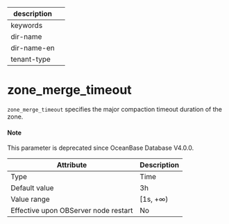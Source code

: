 |description||
|---|---|
|keywords||
|dir-name||
|dir-name-en||
|tenant-type||

zone_merge_timeout
=======================================

`zone_merge_timeout` specifies the major compaction timeout duration of the zone.

<main id="notice" type='explain'>
  <h4>Note</h4>
  <p>This parameter is deprecated since OceanBase Database V4.0.0. </p>
</main>

| **Attribute** | **Description** |
|------------------|-----------|
| Type | Time |
| Default value | 3h |
| Value range | \[1s, +∞) |
| Effective upon OBServer node restart | No |



